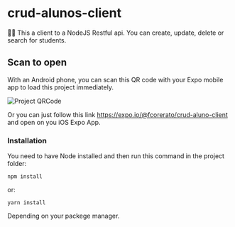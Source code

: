 # crud-alunos-client
📱🌐 This a client to a NodeJS Restful api. You can create, update, delete or search for students.

## Scan to open

With an Android phone, you can scan this QR code with your Expo mobile app to load this project immediately.

![Project QRCode](https://github.com/FelipeCorerato/crud-alunos-client/blob/master/assets/download.png)

Or you can just follow this link https://expo.io/@fcorerato/crud-aluno-client and open on you iOS Expo App.

### Installation

You need to have Node installed and then run this command in the project folder:

```
npm install
```
or:
```
yarn install
```
Depending on your packege manager.
